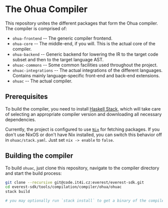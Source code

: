 # The Ohua Compiler

This repository unites the different packages that form the Ohua compiler. The compiler is comprised of:

- `ohua-frontend` -- The generic compiler frontend.
- `ohua-core` -- The middle-end, if you will. This is the actual core of the compiler.
- `ohua-backend` -- Generic backend for lowering the IR to the target code subset and then to the target language AST.
- `ohuac-commons` -- Some common facilities used throughout the project.
- `ohuac-integrations` -- The actual integrations of the different languages. Contains mainly language-specific front-end and back-end extensions.
- `ohuac` -- The actual compiler.

## Prerequisites

To build the compiler, you need to install [Haskell Stack](https://docs.haskellstack.org/en/stable/README/), which will take care of selecting an appropriate compiler version and downloading all necessary dependencies.

Currently, the project is configured to use [`Nix`](https://nixos.org/download.html) for fetching packages. If you don't use NixOS or don't have Nix installed, you can switch this behavior off in `ohuac/stack.yaml`. Just set `nix -> enable` to `false`.

## Building the compiler

To build `ohuac`, just clone this repository, navigate to the compiler directory and start the build process:
```bash
git clone --recursive git@code.it4i.cz:everest/everest-sdk.git
cd everest-sdk/tools/compilation/compiler/ohua/ohuac
stack build

# you may optionally run `stack install` to get a binary of the compiler in your path
```

